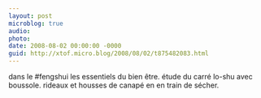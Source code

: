 ```yaml
---
layout: post
microblog: true
audio: 
photo: 
date: 2008-08-02 00:00:00 -0000
guid: http://xtof.micro.blog/2008/08/02/t875482083.html
---
```

dans le #fengshui les essentiels du bien être. étude du carré lo-shu avec boussole. rideaux et housses de canapé en en train de sécher.
